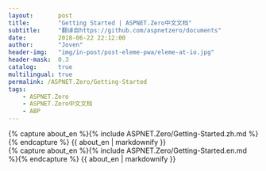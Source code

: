 ```yaml
---
layout:       post
title:        "Getting Started | ASPNET.Zero中文文档"
subtitle:     "翻译自https://github.com/aspnetzero/documents"
date:         2018-06-22 22:12:00
author:       "Joven"
header-img:   "img/in-post/post-eleme-pwa/eleme-at-io.jpg"
header-mask:  0.3
catalog:      true
multilingual: true
permalink: /ASPNET.Zero/Getting-Started
tags:
    - ASPNET.Zero
    - ASPNET.Zero中文文档
    - ABP
---
```

<!-- Chinese Version -->
<div class="zh post-container">
    {% capture about_en %}{% include ASPNET.Zero/Getting-Started.zh.md %}{% endcapture %}
    {{ about_en | markdownify }}
</div>

<!-- English Version -->
<div class="en post-container">
    {% capture about_en %}{% include ASPNET.Zero/Getting-Started.en.md %}{% endcapture %}
    {{ about_en | markdownify }}
</div>